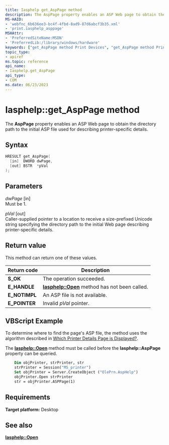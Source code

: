 ```yaml
---
title: Iasphelp get_AspPage method
description: The AspPage property enables an ASP Web page to obtain the directory path to the initial ASP file used for describing printer-specific details.
MS-HAID:
- 'webfnc_6b636ee3-bc4f-4fbd-8ad9-87d6abcf3b35.xml'
- 'print.iasphelp_asppage'
MSHAttr:
- 'PreferredSiteName:MSDN'
- 'PreferredLib:/library/windows/hardware'
keywords: ["get_AspPage method Print Devices", "get_AspPage method Print Devices , Iasphelp interface", "Iasphelp interface Print Devices , get_AspPage method"]
topic_type:
- apiref
ms.topic: reference
api_name:
- Iasphelp.get_AspPage
api_type:
- COM
ms.date: 06/23/2023
---
```


# Iasphelp::get_AspPage method

The **AspPage** property enables an ASP Web page to obtain the directory path to the initial ASP file used for describing printer-specific details.

## Syntax

```cpp
HRESULT get_AspPage(
  [in]  DWORD dwPage,
  [out] BSTR  *pVal
);
```

## Parameters

*dwPage* \[in\]  
Must be 1.

*pVal* \[out\]  
Caller-supplied pointer to a location to receive a size-prefixed Unicode string specifying the directory path to the initial Web page describing printer-specific details.

## Return value

This method can return one of these values.

| Return code | Description |
|--|--|
| **S_OK** | The operation succeeded. |
| **E_HANDLE** | [**Iasphelp::Open**](iasphelp-open.md) method has not been called. |
| **E_NOTIMPL** | An ASP file is not available. |
| **E_POINTER** | Invalid *pVal* pointer. |

## VBScript Example

To determine where to find the page's ASP file, the method uses the algorithm described in [Which Printer Details Page is Displayed?](./which-printer-details-page-is-displayed-.md).

The [**Iasphelp::Open**](iasphelp-open.md) method must be called before the **Iasphelp::AspPage** property can be queried.

```vb
    Dim objPrinter, strPrinter, str
    strPrinter = Session("MS_printer")
    Set objPrinter = Server.CreateObject ("OlePrn.AspHelp")
    objPrinter.Open strPrinter
    str = objPrinter.ASPPage(1)
```

## Requirements

**Target platform:** Desktop

## See also

[**Iasphelp::Open**](iasphelp-open.md)
